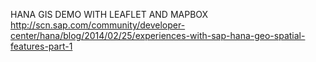 HANA GIS DEMO WITH LEAFLET AND MAPBOX<br/>
http://scn.sap.com/community/developer-center/hana/blog/2014/02/25/experiences-with-sap-hana-geo-spatial-features-part-1
